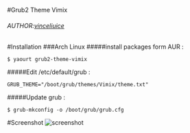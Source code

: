 #Grub2 Theme Vimix
###### AUTHOR:[vinceliuice](http://gnome-look.org/content/show.php/Grub-themes-vimix?content=169954)

#Installation
###Arch Linux
#####install packages form AUR :
```shell
$ yaourt grub2-theme-vimix
```
#####Edit /etc/default/grub :
```shell
GRUB_THEME="/boot/grub/themes/Vimix/theme.txt"
```
#####Update grub :
```shell
$ grub-mkconfig -o /boot/grub/grub.cfg
```


#Screenshot
![screenshot](http://i.imgur.com/6nrc5XD.jpg)
